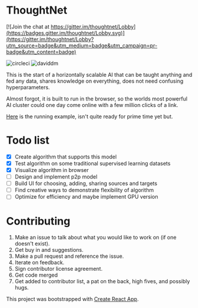 # ThoughtNet

[![Join the chat at https://gitter.im/thoughtnet/Lobby](https://badges.gitter.im/thoughtnet/Lobby.svg)](https://gitter.im/thoughtnet/Lobby?utm_source=badge&utm_medium=badge&utm_campaign=pr-badge&utm_content=badge)

![circleci](https://circleci.com/gh/brysgo/thoughtnet.svg?style=shield&circle-token=:circle-token)
![daviddm](https://david-dm.org/brysgo/thoughtnet.svg)

This is the start of a horizontally scalable AI that can be taught anything and fed any data, shares knowledge on everything, does not need confusing hyperparameters.

Almost forgot, it is built to run in the browser, so the worlds most powerful AI cluster could one day come online with a few million clicks of a link.

[Here](https://brysgo.github.io/thoughtnet) is the running example, isn't quite ready for prime time yet but.

# Todo list

* [x] Create algorithm that supports this model
* [x] Test algorithm on some traditional supervised learning datasets
* [x] Visualize algorithm in browser
* [ ] Design and implement p2p model
* [ ] Build UI for choosing, adding, sharing sources and targets
* [ ] Find creative ways to demonstrate flexibility of algorithm
* [ ] Optimize for efficiency and maybe implement GPU version

# Contributing

1. Make an issue to talk about what you would like to work on (if one doesn't exist).
2. Get buy in and suggestions.
3. Make a pull request and reference the issue.
4. Iterate on feedback.
5. Sign contributor license agreement.
6. Get code merged
7. Get added to contributor list, a pat on the back, high fives, and possibly hugs.
 
This project was bootstrapped with [Create React App](https://github.com/facebookincubator/create-react-app).
